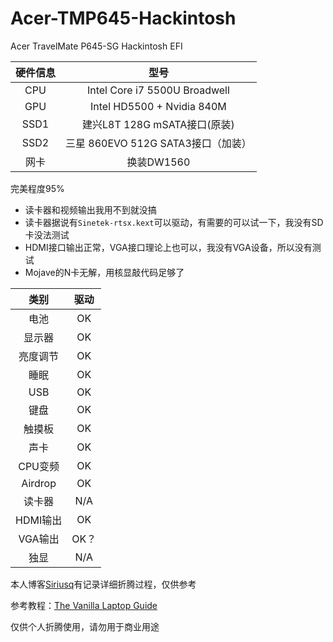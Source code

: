 # Acer-TMP645-Hackintosh
Acer TravelMate P645-SG Hackintosh EFI

硬件信息|型号
:-:|:-:
CPU|Intel Core i7 5500U Broadwell
GPU|Intel HD5500 + Nvidia 840M
SSD1|建兴L8T 128G mSATA接口(原装)
SSD2|三星 860EVO 512G SATA3接口（加装）
网卡|换装DW1560

完美程度95%

- 读卡器和视频输出我用不到就没搞
- 读卡器据说有`Sinetek-rtsx.kext`可以驱动，有需要的可以试一下，我没有SD卡没法测试
- HDMI接口输出正常，VGA接口理论上也可以，我没有VGA设备，所以没有测试
- Mojave的N卡无解，用核显敲代码足够了

类别|驱动
:-:|:-:
电池|OK
显示器|OK
亮度调节|OK
睡眠|OK
USB|OK
键盘|OK
触摸板|OK
声卡|OK
CPU变频|OK
Airdrop|OK
读卡器|N/A
HDMI输出|OK
VGA输出|OK？
独显|N/A

本人博客[Siriusq](https://siriusq.top/%E7%AC%94%E8%AE%B0%E6%9C%AC%E6%94%B9%E9%80%A0%E8%AE%A1%E5%88%92.html)有记录详细折腾过程，仅供参考

参考教程：[The Vanilla Laptop Guide](https://fewtarius.gitbook.io/laptopguide/)

仅供个人折腾使用，请勿用于商业用途
